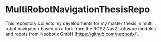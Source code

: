 # MultiRobotNavigationThesisRepo
This repository collects my developments for my master thesis in multi robot navigation based on a fork from the ROS2 Nav2 software modules and robots from Neobotix GmbH (https://github.com/neobotix/). 
